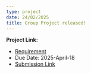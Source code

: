 ```yaml
---
type: project
date: 24/02/2025
title: Group Project released!
---
```

**Project Link:**
- [Requirement](https://docs.google.com/document/d/1dlz76pqXFRMHDS-CgYola62xBgNTJUBzoeS0hyl_btY/edit?usp=sharing)
- Due Date: 2025-April-18
- [Submission Link](https://docs.google.com/forms/d/e/1FAIpQLSfJMYA9vvvzWGKnHzrl2-c7S3adXgvSnz3oPfmMRNxMdkhBUw/viewform?usp=sharing)
